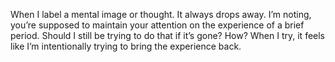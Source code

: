When I label a mental image or thought. It always drops away. I’m noting, you’re supposed to maintain your attention on the experience of a brief period. Should I still be trying to do that if it’s gone? How? When I try, it feels like I’m intentionally trying to bring the experience back. 